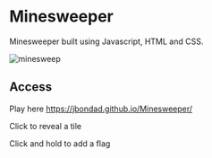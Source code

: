 # Minesweeper

Minesweeper built using Javascript, HTML and CSS. 

![minesweep](https://user-images.githubusercontent.com/108786345/177490563-1982c384-2ccc-4d46-8bb4-eb99cf08e861.PNG)


<!-- GETTING STARTED -->
## Access
 
Play here https://jbondad.github.io/Minesweeper/

Click to reveal a tile

Click and hold to add a flag





